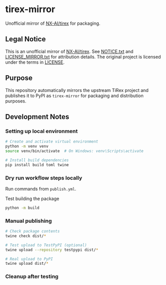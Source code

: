 # tirex-mirror

Unofficial mirror of [NX-AI/tirex](https://github.com/NX-AI/tirex) for packaging.

## Legal Notice

This is an unofficial mirror of [NX-AI/tirex](https://github.com/NX-AI/tirex).
See [NOTICE.txt](NOTICE.txt) and [LICENSE_MIRROR.txt](LICENSE_MIRROR.txt) for attribution details.
The original project is licensed under the terms in [LICENSE](LICENSE).

## Purpose

This repository automatically mirrors the upstream TiRex project and publishes it to PyPI as `tirex-mirror` for packaging and distribution purposes.

## Development Notes

### Setting up local environment

```bash
# Create and activate virtual environment
python -m venv venv
source venv/bin/activate  # On Windows: venv\Scripts\activate

# Install build dependencies
pip install build toml twine
```

### Dry run workflow steps locally

Run commands from `publish.yml`.

Test building the package
```bash
python -m build
```

### Manual publishing

```bash
# Check package contents
twine check dist/*

# Test upload to TestPyPI (optional)
twine upload --repository testpypi dist/*

# Real upload to PyPI
twine upload dist/*
```


### Cleanup after testing

